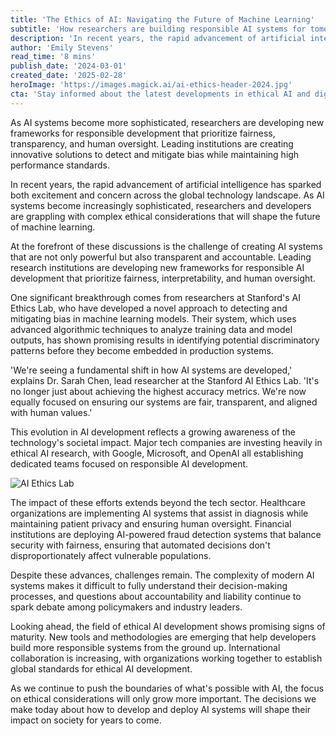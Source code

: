 ```yaml
---
title: 'The Ethics of AI: Navigating the Future of Machine Learning'
subtitle: 'How researchers are building responsible AI systems for tomorrow'
description: 'In recent years, the rapid advancement of artificial intelligence has sparked both excitement and concern across the global technology landscape. As AI systems become increasingly sophisticated, researchers and developers are grappling with complex ethical considerations that will shape the future of machine learning.'
author: 'Emily Stevens'
read_time: '8 mins'
publish_date: '2024-03-01'
created_date: '2025-02-28'
heroImage: 'https://images.magick.ai/ai-ethics-header-2024.jpg'
cta: 'Stay informed about the latest developments in ethical AI and digital transformation. Follow us on LinkedIn for expert insights and analysis that help you navigate the future of technology.'
---
```


As AI systems become more sophisticated, researchers are developing new frameworks for responsible development that prioritize fairness, transparency, and human oversight. Leading institutions are creating innovative solutions to detect and mitigate bias while maintaining high performance standards.

In recent years, the rapid advancement of artificial intelligence has sparked both excitement and concern across the global technology landscape. As AI systems become increasingly sophisticated, researchers and developers are grappling with complex ethical considerations that will shape the future of machine learning.

At the forefront of these discussions is the challenge of creating AI systems that are not only powerful but also transparent and accountable. Leading research institutions are developing new frameworks for responsible AI development that prioritize fairness, interpretability, and human oversight.

One significant breakthrough comes from researchers at Stanford's AI Ethics Lab, who have developed a novel approach to detecting and mitigating bias in machine learning models. Their system, which uses advanced algorithmic techniques to analyze training data and model outputs, has shown promising results in identifying potential discriminatory patterns before they become embedded in production systems.

'We're seeing a fundamental shift in how AI systems are developed,' explains Dr. Sarah Chen, lead researcher at the Stanford AI Ethics Lab. 'It's no longer just about achieving the highest accuracy metrics. We're now equally focused on ensuring our systems are fair, transparent, and aligned with human values.'

This evolution in AI development reflects a growing awareness of the technology's societal impact. Major tech companies are investing heavily in ethical AI research, with Google, Microsoft, and OpenAI all establishing dedicated teams focused on responsible AI development.

![AI Ethics Lab](https://i.magick.ai/HealthcareAI/8109338172627_magick_img.webp)

The impact of these efforts extends beyond the tech sector. Healthcare organizations are implementing AI systems that assist in diagnosis while maintaining patient privacy and ensuring human oversight. Financial institutions are deploying AI-powered fraud detection systems that balance security with fairness, ensuring that automated decisions don't disproportionately affect vulnerable populations.

Despite these advances, challenges remain. The complexity of modern AI systems makes it difficult to fully understand their decision-making processes, and questions about accountability and liability continue to spark debate among policymakers and industry leaders.

Looking ahead, the field of ethical AI development shows promising signs of maturity. New tools and methodologies are emerging that help developers build more responsible systems from the ground up. International collaboration is increasing, with organizations working together to establish global standards for ethical AI development.

As we continue to push the boundaries of what's possible with AI, the focus on ethical considerations will only grow more important. The decisions we make today about how to develop and deploy AI systems will shape their impact on society for years to come.